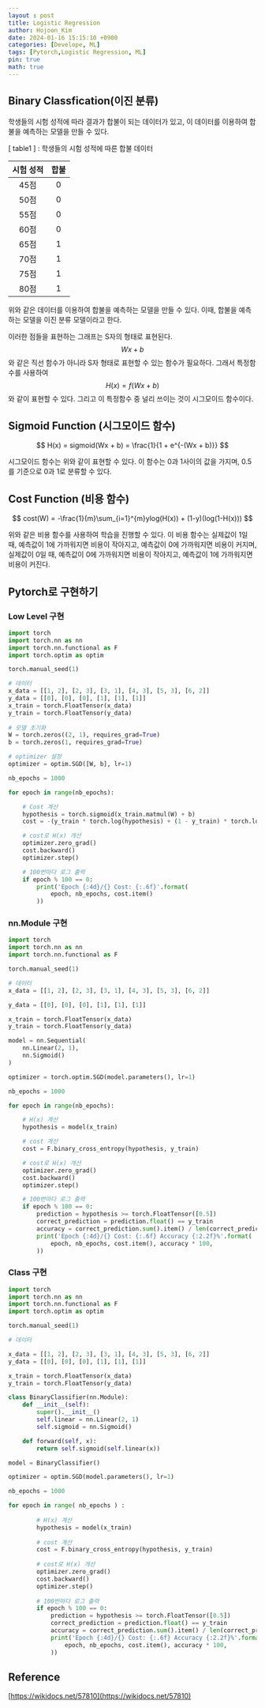 ```yaml
---
layout : post
title: Logistic Regression
author: Hojoon_Kim
date: 2024-01-16 15:15:10 +0900
categories: [Develope, ML]
tags: [Pytorch,Logistic Regression, ML]
pin: true
math: true
---
```


## Binary Classfication(이진 분류)

학생들의 시험 성적에 따라 결과가 합불이 되는 데이터가 있고, 이 데이터를 이용하여 합불을 예측하는 모델을 만들 수 있다.

[ table1 ] : 학생들의 시험 성적에 따른 합불 데이터

| 시험 성적 | 합불 |
|:--------:|:----:|
|  45점    |  0   |
|  50점    |  0   |
|  55점    |  0   |
|  60점    |  0   |
|  65점    |  1   |
|  70점    |  1   |
|  75점    |  1   |
|  80점    |  1   |

위와 같은 데이터를 이용하여 합불을 예측하는 모델을 만들 수 있다. 이때, 합불을 예측하는 모델을 이진 분류 모델이라고 한다.

이러한 점들을 표현하는 그래프는 S자의 형태로 표현된다. $$ Wx + b $$ 와 같은 직선 함수가 아니라 S자 형태로 표현할 수 있는 함수가 필요하다. 그래서 특정함수를 사용하여 $$ H(x) = f(Wx + b) $$ 와 같이 표현할 수 있다.
그리고 이 특정함수 중 널리 쓰이는 것이 시그모이드 함수이다.

## Sigmoid Function (시그모이드 함수)

$$ H(x) = sigmoid(Wx + b) = \frac{1}{1 + e^{-(Wx + b)}} $$

시그모이드 함수는 위와 같이 표현할 수 있다. 이 함수는 0과 1사이의 값을 가지며, 0.5를 기준으로 0과 1로 분류할 수 있다.

## Cost Function (비용 함수)

$$ cost(W) = -\frac{1}{m}\sum_{i=1}^{m}ylog(H(x)) + (1-y)(log(1-H(x))) $$

위와 같은 비용 함수를 사용하여 학습을 진행할 수 있다. 이 비용 함수는 실제값이 1일 때, 예측값이 1에 가까워지면 비용이 작아지고, 예측값이 0에 가까워지면 비용이 커지며, 실제값이 0일 때, 예측값이 0에 가까워지면 비용이 작아지고, 예측값이 1에 가까워지면 비용이 커진다.

## Pytorch로 구현하기

### Low Level 구현

```python
import torch
import torch.nn as nn
import torch.nn.functional as F
import torch.optim as optim

torch.manual_seed(1)

# 데이터
x_data = [[1, 2], [2, 3], [3, 1], [4, 3], [5, 3], [6, 2]]
y_data = [[0], [0], [0], [1], [1], [1]]
x_train = torch.FloatTensor(x_data)
y_train = torch.FloatTensor(y_data)
 
# 모델 초기화
W = torch.zeros((2, 1), requires_grad=True)
b = torch.zeros(1, requires_grad=True)

# optimizer 설정
optimizer = optim.SGD([W, b], lr=1)

nb_epochs = 1000

for epoch in range(nb_epochs):

    # Cost 계산
    hypothesis = torch.sigmoid(x_train.matmul(W) + b)
    cost = -(y_train * torch.log(hypothesis) + (1 - y_train) * torch.log(1 - hypothesis)).mean()

    # cost로 H(x) 개선
    optimizer.zero_grad()
    cost.backward()
    optimizer.step()

    # 100번마다 로그 출력
    if epoch % 100 == 0:
        print('Epoch {:4d}/{} Cost: {:.6f}'.format(
            epoch, nb_epochs, cost.item()
        ))
```

### nn.Module 구현

```python
import torch
import torch.nn as nn
import torch.nn.functional as F

torch.manual_seed(1)

# 데이터
x_data = [[1, 2], [2, 3], [3, 1], [4, 3], [5, 3], [6, 2]]

y_data = [[0], [0], [0], [1], [1], [1]]

x_train = torch.FloatTensor(x_data)
y_train = torch.FloatTensor(y_data)

model = nn.Sequential(
    nn.Linear(2, 1),
    nn.Sigmoid()
)

optimizer = torch.optim.SGD(model.parameters(), lr=1)

nb_epochs = 1000

for epoch in range(nb_epochs):

    # H(x) 계산
    hypothesis = model(x_train)

    # cost 계산
    cost = F.binary_cross_entropy(hypothesis, y_train)

    # cost로 H(x) 개선
    optimizer.zero_grad()
    cost.backward()
    optimizer.step()

    # 100번마다 로그 출력
    if epoch % 100 == 0:
        prediction = hypothesis >= torch.FloatTensor([0.5])
        correct_prediction = prediction.float() == y_train
        accuracy = correct_prediction.sum().item() / len(correct_prediction)
        print('Epoch {:4d}/{} Cost: {:.6f} Accuracy {:2.2f}%'.format(
            epoch, nb_epochs, cost.item(), accuracy * 100,
        ))
```

### Class 구현

```python
import torch
import torch.nn as nn
import torch.nn.functional as F
import torch.optim as optim

torch.manual_seed(1)

# 데이터

x_data = [[1, 2], [2, 3], [3, 1], [4, 3], [5, 3], [6, 2]]
y_data = [[0], [0], [0], [1], [1], [1]]

x_train = torch.FloatTensor(x_data)
y_train = torch.FloatTensor(y_data)

class BinaryClassifier(nn.Module):
    def __init__(self):
        super().__init__()
        self.linear = nn.Linear(2, 1)
        self.sigmoid = nn.Sigmoid()

    def forward(self, x):
        return self.sigmoid(self.linear(x))

model = BinaryClassifier()

optimizer = optim.SGD(model.parameters(), lr=1)

nb_epochs = 1000

for epoch in range( nb_epochs ) :
    
        # H(x) 계산
        hypothesis = model(x_train)
    
        # cost 계산
        cost = F.binary_cross_entropy(hypothesis, y_train)
    
        # cost로 H(x) 개선
        optimizer.zero_grad()
        cost.backward()
        optimizer.step()
    
        # 100번마다 로그 출력
        if epoch % 100 == 0:
            prediction = hypothesis >= torch.FloatTensor([0.5])
            correct_prediction = prediction.float() == y_train
            accuracy = correct_prediction.sum().item() / len(correct_prediction)
            print('Epoch {:4d}/{} Cost: {:.6f} Accuracy {:2.2f}%'.format(
                epoch, nb_epochs, cost.item(), accuracy * 100,
            ))
```

## Reference
[https://wikidocs.net/57810](https://wikidocs.net/57810)
